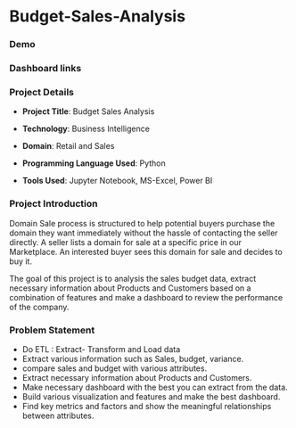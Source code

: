 # Budget-Sales-Analysis

### Demo

### Dashboard links



### Project Details

- __Project Title__: Budget Sales Analysis

- __Technology__: Business Intelligence

- __Domain__: Retail and Sales

- __Programming Language Used__: Python

- __Tools Used__: Jupyter Notebook, MS-Excel, Power BI

### Project Introduction

Domain Sale process is structured to help potential buyers purchase the domain they want immediately without the hassle of contacting the seller directly. A seller lists a domain for sale at a specific price in our Marketplace. An interested buyer sees this domain for sale and decides to buy it. 

The goal of this project is to analysis the sales budget data, extract necessary information about Products and Customers based on a combination of features and make a dashboard to review the performance of the company.

### Problem Statement

- Do ETL : Extract- Transform and Load data 
- Extract various information such as Sales, budget, variance.
- compare sales and budget with various attributes.
- Extract necessary information about Products and Customers.
- Make necessary dashboard with the best you can extract from the data.
- Build various visualization and features and make the best dashboard.
- Find key metrics and factors and show the meaningful relationships between attributes.
